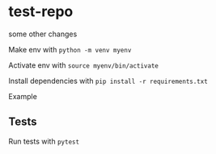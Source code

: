 # test-repo

some other changes

Make env with `python -m venv myenv`

Activate env with `source myenv/bin/activate`

Install dependencies with `pip install -r requirements.txt`

Example

## Tests

Run tests with `pytest`
